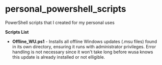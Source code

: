 # personal_powershell_scripts
PowerShell scripts that I created for my personal uses

**Scripts List**

* **Offline_WU.ps1** - Installs all offline Windows updates (.msu files) found in its own directory, ensuring it runs with administrator privileges. Error handling is not necessary since it won't take long before wusa knows this update is already installed or not elligible.
